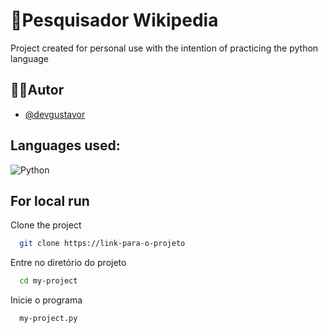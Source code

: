 
# 🔎Pesquisador Wikipedia

Project created for personal use with the intention of practicing the python language


## 👨‍💻Autor

- [@devgustavor](https://github.com/devGustavoR)

## Languages used:
![Python](https://img.shields.io/badge/Python-14354C?style=for-the-badge&logo=python&logoColor=white)&nbsp;


## For local run

Clone the project

```bash
  git clone https://link-para-o-projeto
```

Entre no diretório do projeto

```bash
  cd my-project
```

Inicie o programa

```bash
  my-project.py
```

